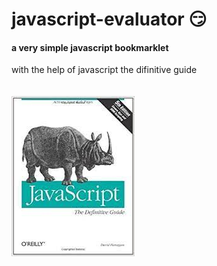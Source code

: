 # javascript-evaluator 😏    
#### a very simple javascript bookmarklet 
 
with the help of javascript the difinitive guide<br/><br/><br/>
![difinitive guide](download.jpg)
